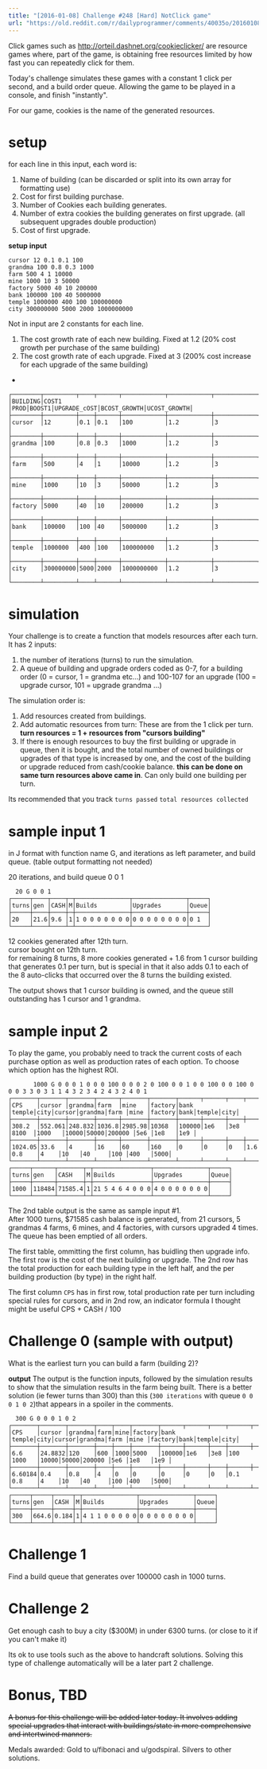 ```yaml
---
title: "[2016-01-08] Challenge #248 [Hard] NotClick game"
url: "https://old.reddit.com/r/dailyprogrammer/comments/40035o/20160108_challenge_248_hard_notclick_game/"
---
```


Click games such as http://orteil.dashnet.org/cookieclicker/ are resource games where, part of the game, is obtaining free resources limited by how  fast you can repeatedly click for them.

Today's challenge simulates these games with a constant 1 click per second, and a build order queue.  Allowing the game to be played in a console, and finish "instantly".

For our game, cookies is the name of the generated resources.

# setup

for each line in this input, each word is:  

1. Name of building (can be discarded or split into its own array for formatting use)  
2. Cost for first building purchase.  
3. Number of Cookies each building generates.  
4. Number of extra cookies the building generates on first upgrade.  (all subsequent upgrades double production)  
5. Cost of first upgrade.

**setup input**

    cursor 12 0.1 0.1 100              
    grandma 100 0.8 0.3 1000           
    farm 500 4 1 10000                 
    mine 1000 10 3 50000               
    factory 5000 40 10 200000          
    bank 100000 100 40 5000000         
    temple 1000000 400 100 100000000   
    city 300000000 5000 2000 1000000000


Not in input are 2 constants for each line.   

1.  The cost growth rate of each new building.  Fixed at 1.2 (20% cost growth per purchase of the same building)
2.  The cost growth rate of each upgrade.  Fixed at 3 (200% cost increase for each upgrade of the same building)

-
 

    ┌────────┬─────────┬────┬──────┬────────────┬────────────┬────────────┐
    │BUILDING│COST1    │PROD│BOOST1│UPGRADE_cOST│BCOST_GROWTH│UCOST_GROWTH│
    ├────────┼─────────┼────┼──────┼────────────┼────────────┼────────────┤
    │cursor  │12       │0.1 │0.1   │100         │1.2         │3           │
    ├────────┼─────────┼────┼──────┼────────────┼────────────┼────────────┤
    │grandma │100      │0.8 │0.3   │1000        │1.2         │3           │
    ├────────┼─────────┼────┼──────┼────────────┼────────────┼────────────┤
    │farm    │500      │4   │1     │10000       │1.2         │3           │
    ├────────┼─────────┼────┼──────┼────────────┼────────────┼────────────┤
    │mine    │1000     │10  │3     │50000       │1.2         │3           │
    ├────────┼─────────┼────┼──────┼────────────┼────────────┼────────────┤
    │factory │5000     │40  │10    │200000      │1.2         │3           │
    ├────────┼─────────┼────┼──────┼────────────┼────────────┼────────────┤
    │bank    │100000   │100 │40    │5000000     │1.2         │3           │
    ├────────┼─────────┼────┼──────┼────────────┼────────────┼────────────┤
    │temple  │1000000  │400 │100   │100000000   │1.2         │3           │
    ├────────┼─────────┼────┼──────┼────────────┼────────────┼────────────┤
    │city    │300000000│5000│2000  │1000000000  │1.2         │3           │
    └────────┴─────────┴────┴──────┴────────────┴────────────┴────────────┘

   
# simulation
Your challenge is to create a function that models resources after each turn.  It has 2 inputs:

1. the number of iterations (turns) to run the simulation.
2. A queue of building and upgrade orders coded as 0-7, for a building order (0 = cursor, 1 = grandma etc...) and 100-107 for an upgrade (100 = upgrade cursor, 101 = upgrade grandma ...)

The simulation order is:

1. Add resources created from buildings.
2. Add automatic resources from turn:  These are from the 1 click per turn.  **turn resources = 1 + resources from "cursors building"**
3. If there is enough resources to buy the first building or upgrade in queue, then it is bought, and the total number of owned buildings or upgrades of that type is increased by one, and the cost of the building or upgrade reduced from cash/cookie balance.  **this can be done on same turn resources above came in**.  Can only build one building per turn.

Its recommended that you track `turns passed` `total resources collected`

# sample input 1
in J format with function name G, and iterations as left parameter, and build queue.  (table output formatting not needed)

20 iterations, and build queue 0 0 1 

      20 G 0 0 1
    ┌─────┬────┬────┬─┬───────────────┬───────────────┬─────┐
    │turns│gen │CASH│M│Builds         │Upgrades       │Queue│
    ├─────┼────┼────┼─┼───────────────┼───────────────┼─────┤
    │20   │21.6│9.6 │1│1 0 0 0 0 0 0 0│0 0 0 0 0 0 0 0│0 1  │
    └─────┴────┴────┴─┴───────────────┴───────────────┴─────┘


12 cookies generated after 12th turn.  
cursor bought on 12th turn.  
for remaining 8 turns, 8 more cookies generated + 1.6 from 1 cursor building that generates 0.1 per turn, but is special in that it also adds 0.1 to each of the 8 auto-clicks that occurred over the 8 turns the building existed.

The output shows that 1 cursor building is owned, and the queue still outstanding has 1 cursor and 1 grandma.

# sample input 2

To play the game, you probably need to track the current costs of each purchase option as well as production rates of each option.  To choose which option has the highest ROI.

           1000 G 0 0 0 1 0 0 0 100 0 0 0 2 0 100 0 0 1 0 0 100 0 0 100 0 0 0 3 3 0 3 1 1 4 3 2 3 4 2 4 3 2 4 0 1
    ┌───────┬───────┬───────┬──────┬───────┬───────┬──────┬──────┬────┬──────┬───────┬─────┬─────┬───────┬────┬──────┬────┐
    │CPS    │cursor │grandma│farm  │mine   │factory│bank  │temple│city│cursor│grandma│farm │mine │factory│bank│temple│city│
    ├───────┼───────┼───────┼──────┼───────┼───────┼──────┼──────┼────┼──────┼───────┼─────┼─────┼───────┼────┼──────┼────┤
    │308.2  │552.061│248.832│1036.8│2985.98│10368  │100000│1e6   │3e8 │8100  │1000   │10000│50000│200000 │5e6 │1e8   │1e9 │
    ├───────┼───────┼───────┼──────┼───────┼───────┼──────┼──────┼────┼──────┼───────┼─────┼─────┼───────┼────┼──────┼────┤
    │1024.05│33.6   │4      │16    │60     │160    │0     │0     │0   │1.6   │0.8    │4    │10   │40     │100 │400   │5000│
    └───────┴───────┴───────┴──────┴───────┴───────┴──────┴──────┴────┴──────┴───────┴─────┴─────┴───────┴────┴──────┴────┘
    ┌─────┬──────┬───────┬─┬────────────────┬───────────────┬─────┐
    │turns│gen   │CASH   │M│Builds          │Upgrades       │Queue│
    ├─────┼──────┼───────┼─┼────────────────┼───────────────┼─────┤
    │1000 │118484│71585.4│1│21 5 4 6 4 0 0 0│4 0 0 0 0 0 0 0│     │
    └─────┴──────┴───────┴─┴────────────────┴───────────────┴─────┘

The 2nd table output is the same as sample input #1.  
After 1000 turns, $71585 cash balance is generated, from 21 cursors, 5 grandmas 4 farms, 6 mines, and 4 factories, with cursors upgraded 4 times.  The queue has been emptied of all orders.

The first table, ommitting the first column, has buidling then upgrade info.  The first row is the cost of the next building or upgrade.  The 2nd row has the total production for each building type in the left half, and the per building production (by type) in the right half.

The first column `CPS` has in first row, total production rate per turn including special rules for cursors, and in 2nd row, an indicator formula I thought might be useful CPS + CASH / 100

# Challenge 0 (sample with output)
What is the earliest turn you can build a farm (building 2)?

**output**
The output is the function inputs, followed by the simulation results to show that the simulation results in the farm being built.  There is a better solution (ie fewer turns than 300) than this (`300 iterations` with queue `0 0 0 1 0 2`)that appears in a spoiler in the comments.

      300 G 0 0 0 1 0 2
    ┌───────┬───────┬───────┬────┬────┬───────┬──────┬──────┬────┬──────┬───────┬─────┬─────┬───────┬────┬──────┬────┐
    │CPS    │cursor │grandma│farm│mine│factory│bank  │temple│city│cursor│grandma│farm │mine │factory│bank│temple│city│
    ├───────┼───────┼───────┼────┼────┼───────┼──────┼──────┼────┼──────┼───────┼─────┼─────┼───────┼────┼──────┼────┤
    │6.6    │24.8832│120    │600 │1000│5000   │100000│1e6   │3e8 │100   │1000   │10000│50000│200000 │5e6 │1e8   │1e9 │
    ├───────┼───────┼───────┼────┼────┼───────┼──────┼──────┼────┼──────┼───────┼─────┼─────┼───────┼────┼──────┼────┤
    │6.60184│0.4    │0.8    │4   │0   │0      │0     │0     │0   │0.1   │0.8    │4    │10   │40     │100 │400   │5000│
    └───────┴───────┴───────┴────┴────┴───────┴──────┴──────┴────┴──────┴───────┴─────┴─────┴───────┴────┴──────┴────┘
    ┌─────┬─────┬─────┬─┬───────────────┬───────────────┬─────┐
    │turns│gen  │CASH │M│Builds         │Upgrades       │Queue│
    ├─────┼─────┼─────┼─┼───────────────┼───────────────┼─────┤
    │300  │664.6│0.184│1│4 1 1 0 0 0 0 0│0 0 0 0 0 0 0 0│     │
    └─────┴─────┴─────┴─┴───────────────┴───────────────┴─────┘


# Challenge 1
Find a build queue that generates over 100000 cash in 1000 turns.

# Challenge 2
Get enough cash to buy a city ($300M) in under 6300 turns.  (or close to it if you can't make it)

Its ok to use tools such as the above to handcraft solutions.  Solving this type of challenge automatically will be a later part 2 challenge.

# Bonus, TBD
~~A bonus for this challenge will be added later today.  It involves adding special upgrades that interact with buildings/state in more comprehensive and intertwined manners.~~ 

Medals awarded:  Gold to u/fibonaci and u/godspiral.  Silvers to other solutions.